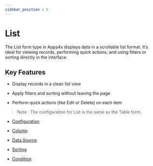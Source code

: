```yaml
---
sidebar_position : 5
---
```


# List

The List form type in Apps4x displays data in a scrollable list format. It’s ideal for viewing records, performing quick actions, and using filters or sorting directly in the interface.

## Key Features

  - Display records in a clean list view

  - Apply filters and sorting without leaving the page

  - Perform quick actions (like Edit or Delete) on each item

> Note : The configuration for List is the same as the Table form.

  - [Configuration](../../docs/Form%20Types/Configuration/Configuration.md)
  
  - [Column](../../docs/Form%20Types/Columns/Columns.md)

  - [Data Source](../../docs/Form%20Types/DataSource/DataSource.md)

  - [Sorting](../../docs/Form%20Types/Sorting/Sorting.md)

  - [Condition](../../docs/Form%20Types/Condition/Condition.md)